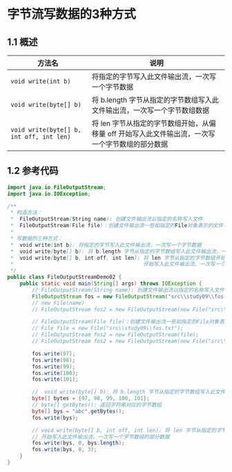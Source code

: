 # 字节流写数据的3种方式

## 1.1 概述

| 方法名                                   | 说明                                                         |
| ---------------------------------------- | ------------------------------------------------------------ |
| `void write(int b)`                      | 将指定的字节写入此文件输出流，一次写一个字节数据             |
| `void write(byte[] b)`                   | 将 b.length 字节从指定的字节数组写入此文件输出流，一次写一个字节数组数据 |
| `void write(byte[] b, int off, int len)` | 将 len 字节从指定的字节数组开始，从偏移量 off 开始写入此文件输出流，一次写一个字节数组的部分数据 |

## 1.2 参考代码

```java
import java.io.FileOutputStream;
import java.io.IOException;

/**
 * 构造方法：
 *  FileOutputStream(String name): 创建文件输出流以指定的名称写入文件
 *  FileOutputStream(File file)：创建文件输出流一些如指定的File对象表示的文件
 *
 * 写数据的三种方式：
 *  void write(int b): 将指定的字节写入此文件输出流，一次写一个字节数据
 *  void write(byte[] b): 将 b.length 字节从指定的字节数组写入此文件输出流，一次写一个字节数组数据
 *  void write(byte[] b, int off, int len): 将 len 字节从指定的字节数组开始，从偏移量 off
 *                                          开始写入此文件输出流。一次写一个字节数组的部分数据
 */
public class FileOutputStreamDemo02 {
    public static void main(String[] args) throws IOException {
        // FileOutputStream(String name): 创建文件输出流以指定的名称写入文件
        FileOutputStream fos = new FileOutputStream("src\\study09\\fos.txt");
        // new File(name)
        // FileOutputStream fos2 = new FileOutputStream(new File("src\\study09\\fos.txt"));

        // FileOutputStream(File file)：创建文件输出流一些如指定的File对象表示的文件
        // File file = new File("src\\study09\\fos.txt");
        // FileOutputStream fos2 = new FileOutputStream(file);
        // FileOutputStream fos2 = new FileOutputStream(new File("src\\study09\\fos.txt"));

        fos.write(97);
        fos.write(98);
        fos.write(99);
        fos.write(100);
        fos.write(101);

        //  void write(byte[] b): 将 b.length 字节从指定的字节数组写入此文件输出流，一次写一个字节数组数据
        byte[] bytes = {97, 98, 99, 100, 101};
        // byte[] getBytes(): 返回字符串对应的字节数组
        byte[] bys = "abc".getBytes();
        fos.write(bys);

        // void write(byte[] b, int off, int len): 将 len 字节从指定的字节数组开始，从偏移量 off
        // 开始写入此文件输出流。一次写一个字节数组的部分数据
        fos.write(bys, 0, bys.length);
        fos.write(bys, 0, 3);
    }
}
```

